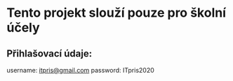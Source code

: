 # Tento projekt slouží pouze pro školní účely

## Přihlašovací údaje:
username: itpris@gmail.com
password: ITpris2020
